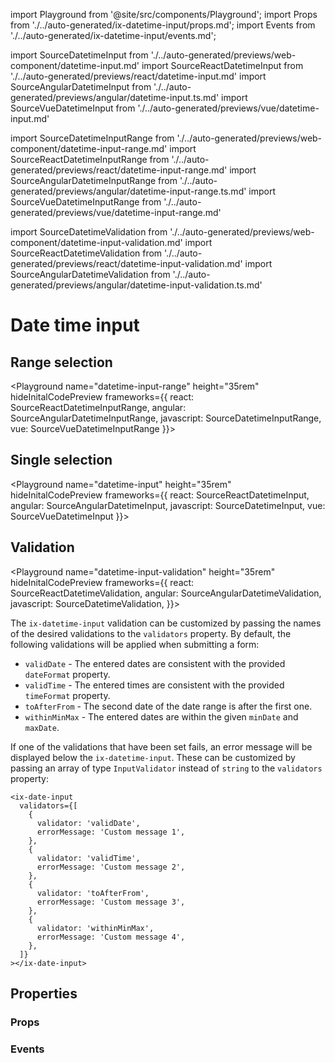 import Playground from '@site/src/components/Playground';
import Props from './../auto-generated/ix-datetime-input/props.md';
import Events from './../auto-generated/ix-datetime-input/events.md';

import SourceDatetimeInput from './../auto-generated/previews/web-component/datetime-input.md'
import SourceReactDatetimeInput from './../auto-generated/previews/react/datetime-input.md'
import SourceAngularDatetimeInput from './../auto-generated/previews/angular/datetime-input.ts.md'
import SourceVueDatetimeInput from './../auto-generated/previews/vue/datetime-input.md'

import SourceDatetimeInputRange from './../auto-generated/previews/web-component/datetime-input-range.md'
import SourceReactDatetimeInputRange from './../auto-generated/previews/react/datetime-input-range.md'
import SourceAngularDatetimeInputRange from './../auto-generated/previews/angular/datetime-input-range.ts.md'
import SourceVueDatetimeInputRange from './../auto-generated/previews/vue/datetime-input-range.md'

import SourceDatetimeValidation from './../auto-generated/previews/web-component/datetime-input-validation.md'
import SourceReactDatetimeValidation from './../auto-generated/previews/react/datetime-input-validation.md'
import SourceAngularDatetimeValidation from './../auto-generated/previews/angular/datetime-input-validation.ts.md'

# Date time input

## Range selection

<Playground
name="datetime-input-range" height="35rem"
hideInitalCodePreview
frameworks={{
  react: SourceReactDatetimeInputRange,
  angular: SourceAngularDatetimeInputRange,
  javascript: SourceDatetimeInputRange,
  vue: SourceVueDatetimeInputRange
}}></Playground>

## Single selection

<Playground
name="datetime-input" height="35rem"
hideInitalCodePreview
frameworks={{
  react: SourceReactDatetimeInput,
  angular: SourceAngularDatetimeInput,
  javascript: SourceDatetimeInput,
  vue: SourceVueDatetimeInput
}}></Playground>

## Validation

<Playground
name="datetime-input-validation" height="35rem"
hideInitalCodePreview
frameworks={{
  react: SourceReactDatetimeValidation,
  angular: SourceAngularDatetimeValidation,
  javascript: SourceDatetimeValidation,
}}></Playground>

The `ix-datetime-input` validation can be customized by passing the names of the desired validations to the `validators` property. By default, the following validations will be applied when submitting a form:

- `validDate` - The entered dates are consistent with the provided `dateFormat` property.
- `validTime` - The entered times are consistent with the provided `timeFormat` property.
- `toAfterFrom` - The second date of the date range is after the first one.
- `withinMinMax` - The entered dates are within the given `minDate` and `maxDate`.

If one of the validations that have been set fails, an error message will be displayed below the `ix-datetime-input`. These can be customized by passing an array of type `InputValidator` instead of `string` to the `validators` property:

```tsx
<ix-date-input
  validators={[
    {
      validator: 'validDate',
      errorMessage: 'Custom message 1',
    },
    {
      validator: 'validTime',
      errorMessage: 'Custom message 2',
    },
    {
      validator: 'toAfterFrom',
      errorMessage: 'Custom message 3',
    },
    {
      validator: 'withinMinMax',
      errorMessage: 'Custom message 4',
    },
  ]}
></ix-date-input>
```

## Properties

### Props

<Props />

### Events

<Events />

